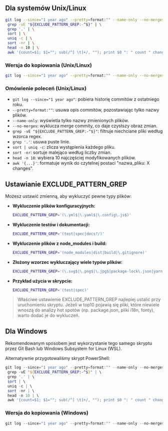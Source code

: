 ## Dla systemów Unix/Linux

```bash
git log --since="1 year ago" --pretty=format:"" --name-only --no-merges | \
 grep -vE "${EXCLUDE_PATTERN_GREP:-^$}" | \
 grep '.' | \
 sort | \
 uniq -c | \
 sort -nr | \
 head -n 10 | \
 awk '{count=$1; $1=""; sub(/^[ \t]+/, ""); print $0 ": " count " changes"}' | cat
```

### Wersja do kopiowania (Unix/Linux)

```bash
git log --since="1 year ago" --pretty=format:"" --name-only --no-merges | grep -vE "${EXCLUDE_PATTERN_GREP:-^$}" | grep '.' | sort | uniq -c | sort -nr | head -n 10 | awk '{count=$1; $1=""; sub(/^[ \t]+/, ""); print $0 ": " count " changes"}' | cat
```

### Omówienie poleceń (Unix/Linux)

- `git log --since="1 year ago"`: pobiera historię commitów z ostatniego roku.
- `--pretty=format:""`: usuwa opis commitów, pozostawiając tylko nazwy plików.
- `--name-only`: wyświetla tylko nazwy zmienionych plików.
- `--no-merges`: wyklucza merge commity, co daje czystszy obraz zmian.
- `grep -vE "${EXCLUDE_PATTERN_GREP:-^$}"`: filtruje niechciane pliki według wzorca regex.
- `grep '.'`: usuwa puste linie.
- `sort | uniq -c`: zlicza wystąpienia każdego pliku.
- `sort -nr`: sortuje malejąco według liczby zmian.
- `head -n 10`: wybiera 10 najczęściej modyfikowanych plików.
- `awk '{...}'`: formatuje wynik do czytelnej postaci "nazwa_pliku: X changes".

## Ustawianie EXCLUDE_PATTERN_GREP

Możesz ustawić zmienną, aby wykluczyć pewne typy plików:

- **Wykluczenie plików konfiguracyjnych:**

  ```bash
  EXCLUDE_PATTERN_GREP='(\.yml$|\.yaml$|\.config\.js$)'
  ```

- **Wykluczenie testów i dokumentacji:**

  ```bash
  EXCLUDE_PATTERN_GREP='(test|spec|docs?/)'
  ```

- **Wykluczenie plików z node_modules i build:**

  ```bash
  EXCLUDE_PATTERN_GREP='(node_modules|dist|build|\.gitignore)'
  ```

- **Złożony wzorzec wykluczający wiele typów plików:**

  ```bash
  EXCLUDE_PATTERN_GREP='(\.svg$|\.png$|\.jpg$|package-lock\.json|yarn\.lock|\.md$)'
  ```

- **Przykład użycia w skrypcie:**

  ```bash
  EXCLUDE_PATTERN_GREP='(test|spec)'
  ```

> Właściwe ustawienie EXCLUDE_PATTERN_GREP najlepiej ustalić przy uruchomieniu skryptu. Jeżeli w top10 pojawią się pliki, które niewiele wnoszą do analizy hot spotów (np. package.json, pliki i18n, fonty), warto dodać je do wykluczeń.

## Dla Windows

Rekomendowanym sposobem jest wykorzystanie tego samego skryptu przez Git Bash lub Windows Subsystem for Linux (WSL).

Alternatywnie przygotowaliśmy skrypt PowerShell:

```powershell
git log --since="1 year ago" --pretty=format:"" --name-only --no-merges | \
 grep -vE "${EXCLUDE_PATTERN_GREP:-^$}" | \
 grep '.' | \
 sort | \
 uniq -c | \
 sort -nr | \
 head -n 10 | \
 awk '{count=$1; $1=""; sub(/^[ \t]+/, ""); print $0 ": " count " changes"}' | cat
```

### Wersja do kopiowania (Windows)

```powershell
git log --since="1 year ago" --pretty=format:"" --name-only --no-merges | Where-Object { $_ -match '\S' } | Where-Object { $_ -notmatch "(package\.json$|package-lock\.json$|yarn\.lock$|^node_modules/|^dist/|^build/|\.log$|\.svg$|\.png$|\.ico$|\.map$|\.d\.ts$|README\.md$|\.gitignore$|CHANGELOG\.md$|LICENSE$)" } | Group-Object | Sort-Object -Property Count -Descending | Select-Object -First 10 | ForEach-Object { "$($_.Name): $($_.Count) changes" }
```
